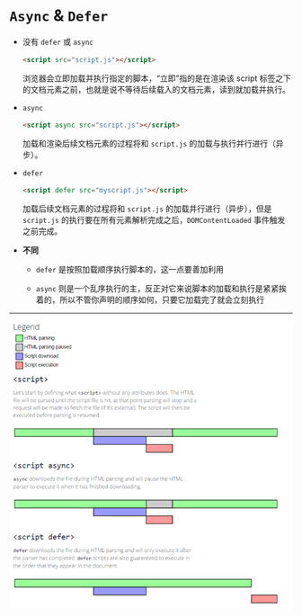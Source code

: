 # `Async` & `Defer`

- 没有 `defer` 或 `async`

  ```html
  <script src="script.js"></script>
  ```
  
  浏览器会立即加载并执行指定的脚本，“立即”指的是在渲染该 script 标签之下的文档元素之前，也就是说不等待后续载入的文档元素，读到就加载并执行。

- `async`

  ```html
  <script async src="script.js"></script>
  ```
  加载和渲染后续文档元素的过程将和 `script.js` 的加载与执行并行进行（异步）。

- `defer`

  ```html
  <script defer src="myscript.js"></script>
  ```

  加载后续文档元素的过程将和 `script.js` 的加载并行进行（异步），但是 `script.js` 的执行要在所有元素解析完成之后，`DOMContentLoaded` 事件触发之前完成。

- **不同**

  - `defer` 是按照加载顺序执行脚本的，这一点要善加利用

  - `async` 则是一个乱序执行的主，反正对它来说脚本的加载和执行是紧紧挨着的，所以不管你声明的顺序如何，只要它加载完了就会立刻执行

---

![](./img/async&defer.png)